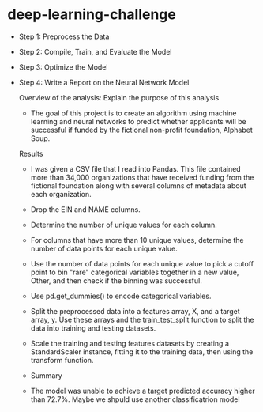 # deep-learning-challenge

- Step 1: Preprocess the Data

- Step 2: Compile, Train, and Evaluate the Model

- Step 3: Optimize the Model

- Step 4: Write a Report on the Neural Network Model

  Overview of the analysis: Explain the purpose of this analysis
  - The goal of this project is to create an algorithm using machine learning and neural networks to predict whether applicants will be successful if funded by the fictional non-profit foundation, Alphabet Soup.
 
  Results
  - I was given a CSV file that I read into Pandas. This file contained more than 34,000 organizations that have received funding from the fictional foundation along with several columns of metadata about each organization.
  - Drop the EIN and NAME columns.
  - Determine the number of unique values for each column.
  - For columns that have more than 10 unique values, determine the number of data points for each unique value.
  - Use the number of data points for each unique value to pick a cutoff point to bin "rare" categorical variables together in a new value, Other, and then check if the binning was successful.
  - Use pd.get_dummies() to encode categorical variables.
  - Split the preprocessed data into a features array, X, and a target array, y. Use these arrays and the train_test_split function to split the data into training and testing datasets.
  - Scale the training and testing features datasets by creating a StandardScaler instance, fitting it to the training data, then using the transform function.

  - Summary
  - The model was unable to achieve a target predicted accuracy higher than 72.7%. Maybe we shpuld use another classificatrion model 
